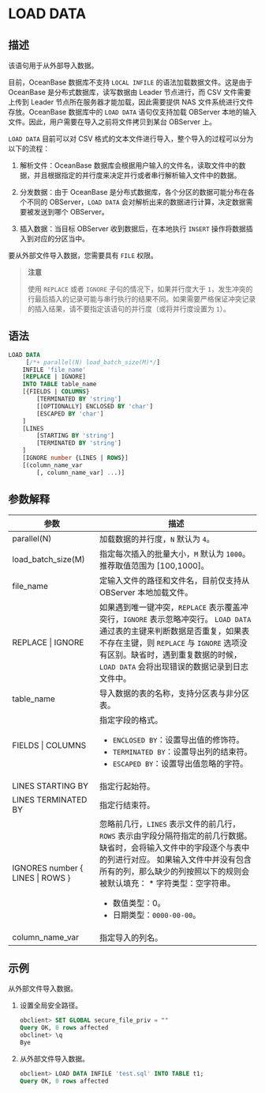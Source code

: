# LOAD DATA

## 描述

该语句用于从外部导入数据。

目前，OceanBase 数据库不支持 `LOCAL INFILE` 的语法加载数据文件。这是由于 OceanBase 是分布式数据库，读写数据由 Leader 节点进行，而 CSV 文件需要上传到 Leader 节点所在服务器才能加载，因此需要提供 NAS 文件系统进行文件存放。OceanBase 数据库中的 `LOAD DATA` 语句仅支持加载 OBServer 本地的输入文件。因此，用户需要在导入之前将文件拷贝到某台 OBServer 上。

`LOAD DATA` 目前可以对 CSV 格式的文本文件进行导入，整个导入的过程可以分为以下的流程：

1. 解析文件：OceanBase 数据库会根据用户输入的文件名，读取文件中的数据，并且根据指定的并行度来决定并行或者串行解析输入文件中的数据。

2. 分发数据：由于 OceanBase 是分布式数据库，各个分区的数据可能分布在各个不同的 OBServer，`LOAD DATA` 会对解析出来的数据进行计算，决定数据需要被发送到哪个 OBServer。

3. 插入数据：当目标 OBServer 收到数据后，在本地执行 `INSERT` 操作将数据插入到对应的分区当中。

要从外部文件导入数据，您需要具有 `FILE` 权限。
>**注意**
>
>使用 `REPLACE` 或者 `IGNORE` 子句的情况下，如果并行度大于 `1`，发生冲突的行最后插入的记录可能与串行执行的结果不同。如果需要严格保证冲突记录的插入结果，请不要指定该语句的并行度（或将并行度设置为 `1`）。

## 语法

```sql
LOAD DATA
     [/*+ parallel(N) load_batch_size(M)*/]
    INFILE 'file_name'
    [REPLACE | IGNORE]
    INTO TABLE table_name
    [{FIELDS | COLUMNS}
        [TERMINATED BY 'string']
        [[OPTIONALLY] ENCLOSED BY 'char']
        [ESCAPED BY 'char']
    ]
    [LINES
        [STARTING BY 'string']
        [TERMINATED BY 'string']
    ]
    [IGNORE number {LINES | ROWS}]
    [(column_name_var
        [, column_name_var] ...)]
```

## 参数解释

|                参数                |                                                                                                                                                                   描述                                                                                                                                                                    |
|----------------------------------|-----------------------------------------------------------------------------------------------------------------------------------------------------------------------------------------------------------------------------------------------------------------------------------------------------------------------------------------|
| parallel(N)                      | 加载数据的并行度，`N` 默认为 `4`。                                                                                                                                                                                                                                                                                                                   |
| load_batch_size(M)               | 指定每次插入的批量大小，`M` 默认为 `1000`。推荐取值范围为 \[100,1000\]。                                                                                                                                                                                                                                                                                        |
| file_name                        | 定输入文件的路径和文件名，目前仅支持从 OBServer 本地加载文件。                                                                                                                                                                                                                                                                                                    |
| REPLACE \| IGNORE                | 如果遇到唯一键冲突，`REPLACE` 表示覆盖冲突行，`IGNORE` 表示忽略冲突行。 `LOAD DATA` 通过表的主键来判断数据是否重复，如果表不存在主键，则 `REPLACE` 与 `IGNORE` 选项没有区别。缺省时，遇到重复数据的时候，`LOAD DATA` 会将出现错误的数据记录到日志文件中。                                                                                                                                                           |
| table_name                       | 导入数据的表的名称，支持分区表与非分区表。                                                                                                                                                                                                                                                                                                                   |
| FIELDS \| COLUMNS                | 指定字段的格式。 <ul><li> `ENCLOSED BY`：设置导出值的修饰符。  </li> <li> `TERMINATED BY`：设置导出列的结束符。 </li> <li>`ESCAPED BY`：设置导出值忽略的字符。</li></ul>                                                                                                     |
| LINES STARTING BY                | 指定行起始符。                                                                                                                                                                                                                                                                                                                                 |
| LINES TERMINATED BY              | 指定行结束符。                                                                                                                                                                                                                                                                                                                                 |
| IGNORES number { LINES \| ROWS } | 忽略前几行，`LINES` 表示文件的前几行，`ROWS` 表示由字段分隔符指定的前几行数据。 缺省时，会将输入文件中的字段逐个与表中的列进行对应。 如果输入文件中并没有包含所有的列，那么缺少的列按照以下的规则会被默认填充： * 字符类型：空字符串。   <ul><li> 数值类型：0。    </li> <li> 日期类型：`0000-00-00`。</li></ul>    |
| column_name_var                  | 指定导入的列名。                                                                                                                                                                                                                                                                                                                                |

## 示例

从外部文件导入数据。

1. 设置全局安全路径。

   ```sql
   obclient> SET GLOBAL secure_file_priv = ""
   Query OK, 0 rows affected 
   obclinet> \q
   Bye
   ```

2. 从外部文件导入数据。

   ```sql
   obclient> LOAD DATA INFILE 'test.sql' INTO TABLE t1;
   Query OK, 0 rows affected 
   ```
